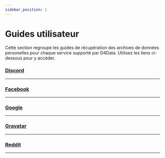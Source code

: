 ```yaml
---
sidebar_position: 1
---
```


# Guides utilisateur

Cette section regroupe les guides de récupération des archives de données personelles pour chaque service supporté par D4Data. Utilisez les liens ci-dessous pour y accéder.

### [Discord](https://docs.d4data.org/docs/user-docs/guides/discord-guide)
---

### [Facebook](https://docs.d4data.org/docs/user-docs/guides/facebook-guide)
---

### [Google](https://docs.d4data.org/docs/user-docs/guides/google-guide)
---

### [Gravatar](https://docs.d4data.org/docs/user-docs/guides/gravatar-guide)
---

### [Reddit](https://docs.d4data.org/docs/user-docs/guides/reddit-guide)
---
